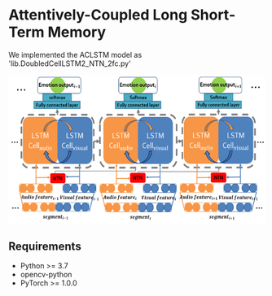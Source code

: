 # Attentively-Coupled Long Short-Term Memory
We implemented the ACLSTM model as 'lib.DoubledCellLSTM2_NTN_2fc.py'

!["our proposed system frameworks"](https://github.com/Xuplussss/ACLSTM/blob/main/ACLSTM.png?raw=true)

## Requirements
- Python >= 3.7
- opencv-python
- PyTorch >= 1.0.0

